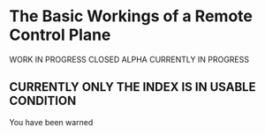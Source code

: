 # The Basic Workings of a Remote Control Plane
WORK IN PROGRESS
CLOSED ALPHA CURRENTLY IN PROGRESS
## CURRENTLY ONLY THE INDEX IS IN USABLE CONDITION 
You have been warned

